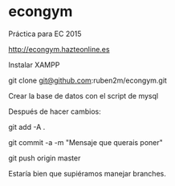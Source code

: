 # econgym
Práctica para EC 2015

http://econgym.hazteonline.es

Instalar XAMPP

git clone git@github.com:ruben2m/econgym.git


Crear la base de datos con el script de mysql



Después de hacer cambios:

git add -A .

git commit -a -m "Mensaje que querais poner"

git push origin master


Estaría bien que supiéramos manejar branches.
